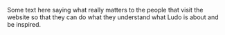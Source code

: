 Some text here saying what really matters to the people that visit the website  so that they can do what they understand what Ludo is about and be inspired.